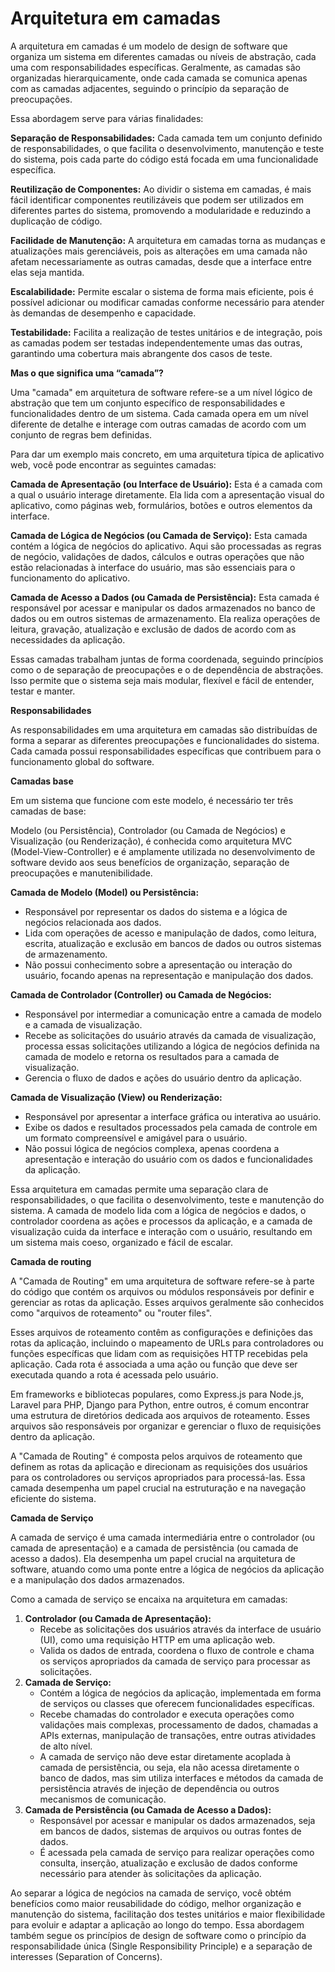 # **Arquitetura em camadas**

A arquitetura em camadas é um modelo de design de software que organiza um sistema em diferentes camadas ou níveis de abstração, cada uma com responsabilidades específicas. Geralmente, as camadas são organizadas hierarquicamente, onde cada camada se comunica apenas com as camadas adjacentes, seguindo o princípio da separação de preocupações.

Essa abordagem serve para várias finalidades:

**Separação de Responsabilidades:** Cada camada tem um conjunto definido de responsabilidades, o que facilita o desenvolvimento, manutenção e teste do sistema, pois cada parte do código está focada em uma funcionalidade específica.

**Reutilização de Componentes:** Ao dividir o sistema em camadas, é mais fácil identificar componentes reutilizáveis que podem ser utilizados em diferentes partes do sistema, promovendo a modularidade e reduzindo a duplicação de código.

**Facilidade de Manutenção:** A arquitetura em camadas torna as mudanças e atualizações mais gerenciáveis, pois as alterações em uma camada não afetam necessariamente as outras camadas, desde que a interface entre elas seja mantida.

**Escalabilidade:** Permite escalar o sistema de forma mais eficiente, pois é possível adicionar ou modificar camadas conforme necessário para atender às demandas de desempenho e capacidade.

**Testabilidade:** Facilita a realização de testes unitários e de integração, pois as camadas podem ser testadas independentemente umas das outras, garantindo uma cobertura mais abrangente dos casos de teste.

**Mas o que significa uma “camada”?**

Uma "camada" em arquitetura de software refere-se a um nível lógico de abstração que tem um conjunto específico de responsabilidades e funcionalidades dentro de um sistema. Cada camada opera em um nível diferente de detalhe e interage com outras camadas de acordo com um conjunto de regras bem definidas.

Para dar um exemplo mais concreto, em uma arquitetura típica de aplicativo web, você pode encontrar as seguintes camadas:

**Camada de Apresentação (ou Interface de Usuário):** Esta é a camada com a qual o usuário interage diretamente. Ela lida com a apresentação visual do aplicativo, como páginas web, formulários, botões e outros elementos da interface.

**Camada de Lógica de Negócios (ou Camada de Serviço):** Esta camada contém a lógica de negócios do aplicativo. Aqui são processadas as regras de negócio, validações de dados, cálculos e outras operações que não estão relacionadas à interface do usuário, mas são essenciais para o funcionamento do aplicativo.

**Camada de Acesso a Dados (ou Camada de Persistência):** Esta camada é responsável por acessar e manipular os dados armazenados no banco de dados ou em outros sistemas de armazenamento. Ela realiza operações de leitura, gravação, atualização e exclusão de dados de acordo com as necessidades da aplicação.

Essas camadas trabalham juntas de forma coordenada, seguindo princípios como o de separação de preocupações e o de dependência de abstrações. Isso permite que o sistema seja mais modular, flexível e fácil de entender, testar e manter.

**Responsabilidades**

As responsabilidades em uma arquitetura em camadas são distribuídas de forma a separar as diferentes preocupações e funcionalidades do sistema. Cada camada possui responsabilidades específicas que contribuem para o funcionamento global do software.

**Camadas base**

Em um sistema que funcione com este modelo, é necessário ter três camadas de base:

 Modelo (ou Persistência), Controlador (ou Camada de Negócios) e Visualização (ou Renderização), é conhecida como arquitetura MVC (Model-View-Controller) e é amplamente utilizada no desenvolvimento de software devido aos seus benefícios de organização, separação de preocupações e manutenibilidade.

**Camada de Modelo (Model) ou Persistência:**

- Responsável por representar os dados do sistema e a lógica de negócios relacionada aos dados.
- Lida com operações de acesso e manipulação de dados, como leitura, escrita, atualização e exclusão em bancos de dados ou outros sistemas de armazenamento.
- Não possui conhecimento sobre a apresentação ou interação do usuário, focando apenas na representação e manipulação dos dados.

**Camada de Controlador (Controller) ou Camada de Negócios:**

- Responsável por intermediar a comunicação entre a camada de modelo e a camada de visualização.
- Recebe as solicitações do usuário através da camada de visualização, processa essas solicitações utilizando a lógica de negócios definida na camada de modelo e retorna os resultados para a camada de visualização.
- Gerencia o fluxo de dados e ações do usuário dentro da aplicação.

**Camada de Visualização (View) ou Renderização:**

- Responsável por apresentar a interface gráfica ou interativa ao usuário.
- Exibe os dados e resultados processados pela camada de controle em um formato compreensível e amigável para o usuário.
- Não possui lógica de negócios complexa, apenas coordena a apresentação e interação do usuário com os dados e funcionalidades da aplicação.

Essa arquitetura em camadas permite uma separação clara de responsabilidades, o que facilita o desenvolvimento, teste e manutenção do sistema. A camada de modelo lida com a lógica de negócios e dados, o controlador coordena as ações e processos da aplicação, e a camada de visualização cuida da interface e interação com o usuário, resultando em um sistema mais coeso, organizado e fácil de escalar.

**Camada de routing**

A "Camada de Routing" em uma arquitetura de software refere-se à parte do código que contém os arquivos ou módulos responsáveis por definir e gerenciar as rotas da aplicação. Esses arquivos geralmente são conhecidos como "arquivos de roteamento" ou "router files".

Esses arquivos de roteamento contêm as configurações e definições das rotas da aplicação, incluindo o mapeamento de URLs para controladores ou funções específicas que lidam com as requisições HTTP recebidas pela aplicação. Cada rota é associada a uma ação ou função que deve ser executada quando a rota é acessada pelo usuário.

Em frameworks e bibliotecas populares, como Express.js para Node.js, Laravel para PHP, Django para Python, entre outros, é comum encontrar uma estrutura de diretórios dedicada aos arquivos de roteamento. Esses arquivos são responsáveis por organizar e gerenciar o fluxo de requisições dentro da aplicação.

A "Camada de Routing" é composta pelos arquivos de roteamento que definem as rotas da aplicação e direcionam as requisições dos usuários para os controladores ou serviços apropriados para processá-las. Essa camada desempenha um papel crucial na estruturação e na navegação eficiente do sistema.

**Camada de Serviço**

A camada de serviço é uma camada intermediária entre o controlador (ou camada de apresentação) e a camada de persistência (ou camada de acesso a dados). Ela desempenha um papel crucial na arquitetura de software, atuando como uma ponte entre a lógica de negócios da aplicação e a manipulação dos dados armazenados.

Como a camada de serviço se encaixa na arquitetura em camadas:

1. **Controlador (ou Camada de Apresentação):**
   - Recebe as solicitações dos usuários através da interface de usuário (UI), como uma requisição HTTP em uma aplicação web.
   - Valida os dados de entrada, coordena o fluxo de controle e chama os serviços apropriados da camada de serviço para processar as solicitações.
2. **Camada de Serviço:**
   - Contém a lógica de negócios da aplicação, implementada em forma de serviços ou classes que oferecem funcionalidades específicas.
   - Recebe chamadas do controlador e executa operações como validações mais complexas, processamento de dados, chamadas a APIs externas, manipulação de transações, entre outras atividades de alto nível.
   - A camada de serviço não deve estar diretamente acoplada à camada de persistência, ou seja, ela não acessa diretamente o banco de dados, mas sim utiliza interfaces e métodos da camada de persistência através de injeção de dependência ou outros mecanismos de comunicação.
3. **Camada de Persistência (ou Camada de Acesso a Dados):**
   - Responsável por acessar e manipular os dados armazenados, seja em bancos de dados, sistemas de arquivos ou outras fontes de dados.
   - É acessada pela camada de serviço para realizar operações como consulta, inserção, atualização e exclusão de dados conforme necessário para atender às solicitações da aplicação.

Ao separar a lógica de negócios na camada de serviço, você obtém benefícios como maior reusabilidade do código, melhor organização e manutenção do sistema, facilitação dos testes unitários e maior flexibilidade para evoluir e adaptar a aplicação ao longo do tempo. Essa abordagem também segue os princípios de design de software como o princípio da responsabilidade única (Single Responsibility Principle) e a separação de interesses (Separation of Concerns).